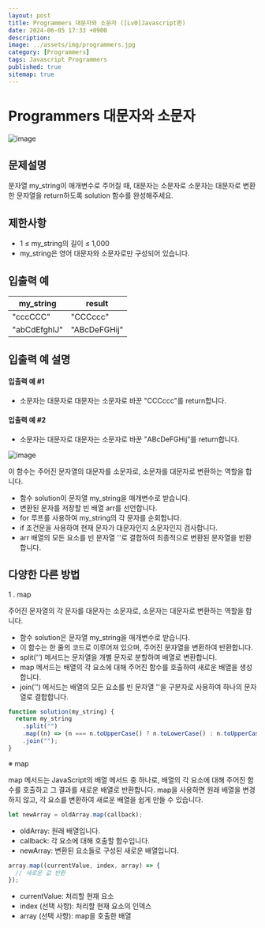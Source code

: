 ```yaml
---
layout: post
title: Programmers 대문자와 소문자 ([Lv0]Javascript편)
date: 2024-06-05 17:33 +0900
description:
image: ../assets/img/programmers.jpg
category: [Programmers]
tags: Javascript Programmers
published: true
sitemap: true
---
```


# Programmers 대문자와 소문자

![image](https://github.com/gnlgk/gnlgk.github.io/assets/161431748/8dbc5fd4-c09f-4171-99e1-38b9dfe311b1)

## 문제설명

문자열 my_string이 매개변수로 주어질 때, 대문자는 소문자로 소문자는 대문자로 변환한 문자열을 return하도록 solution 함수를 완성해주세요.

## 제한사항

- 1 ≤ my_string의 길이 ≤ 1,000
- my_string은 영어 대문자와 소문자로만 구성되어 있습니다.

## 입출력 예

| my_string    | result       |
| ------------ | ------------ |
| "cccCCC"     | "CCCccc"     |
| "abCdEfghIJ" | "ABcDeFGHij" |

## 입출력 예 설명

#### 입출력 예 #1

- 소문자는 대문자로 대문자는 소문자로 바꾼 "CCCccc"를 return합니다.

#### 입출력 예 #2

- 소문자는 대문자로 대문자는 소문자로 바꾼 "ABcDeFGHij"를 return합니다.

![image](https://github.com/gnlgk/gnlgk.github.io/assets/161431748/98566190-b31e-4144-addf-3234437859b5)

이 함수는 주어진 문자열의 대문자를 소문자로, 소문자를 대문자로 변환하는 역할을 합니다.

- 함수 solution이 문자열 my_string을 매개변수로 받습니다.
- 변환된 문자를 저장할 빈 배열 arr를 선언합니다.
- for 루프를 사용하여 my_string의 각 문자를 순회합니다.
- if 조건문을 사용하여 현재 문자가 대문자인지 소문자인지 검사합니다.
- arr 배열의 모든 요소를 빈 문자열 ''로 결합하여 최종적으로 변환된 문자열을 반환합니다.

## 다양한 다른 방법

1 . map

주어진 문자열의 각 문자를 대문자는 소문자로, 소문자는 대문자로 변환하는 역할을 합니다.

- 함수 solution은 문자열 my_string을 매개변수로 받습니다.
- 이 함수는 한 줄의 코드로 이루어져 있으며, 주어진 문자열을 변환하여 반환합니다.
- split('') 메서드는 문자열을 개별 문자로 분할하여 배열로 변환합니다.
- map 메서드는 배열의 각 요소에 대해 주어진 함수를 호출하여 새로운 배열을 생성합니다.
- join('') 메서드는 배열의 모든 요소를 빈 문자열 ''을 구분자로 사용하여 하나의 문자열로 결합합니다.

```javascript
function solution(my_string) {
  return my_string
    .split("")
    .map((n) => (n === n.toUpperCase() ? n.toLowerCase() : n.toUpperCase()))
    .join("");
}
```

※ map

map 메서드는 JavaScript의 배열 메서드 중 하나로, 배열의 각 요소에 대해 주어진 함수를 호출하고 그 결과를 새로운 배열로 반환합니다. map을 사용하면 원래 배열을 변경하지 않고, 각 요소를 변환하여 새로운 배열을 쉽게 만들 수 있습니다.

```javascript
let newArray = oldArray.map(callback);
```

- oldArray: 원래 배열입니다.
- callback: 각 요소에 대해 호출할 함수입니다.
- newArray: 변환된 요소들로 구성된 새로운 배열입니다.

```javascript
array.map((currentValue, index, array) => {
  // 새로운 값 반환
});
```

- currentValue: 처리할 현재 요소
- index (선택 사항): 처리할 현재 요소의 인덱스
- array (선택 사항): map을 호출한 배열

